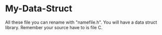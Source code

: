 # My-Data-Struct
All these file you can rename with "namefile.h". You will have a data struct library. Remember your source have to is file C.
